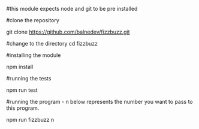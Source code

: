 
#this module expects node and git to be pre installed 

#clone the repository

git clone https://github.com/balnedev/fizzbuzz.git

#change to the directory 
cd fizzbuzz

#installing the module

npm install

#running the tests 

npm run test

#running the program  - n below represents the number you want to pass to this program.

npm run fizzbuzz n   
